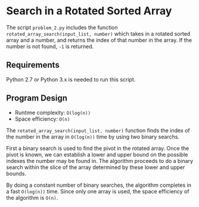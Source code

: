 # Search in a Rotated Sorted Array

The script `problem_2.py` includes the function `rotated_array_search(input_list, number)` which takes in a 
rotated sorted array and a number, and returns the index of that number in the array. If the number is not
found, `-1` is returned.

## Requirements

Python 2.7 or Python 3.x is needed to run this script.

## Program Design

- Runtime complexity: `O(log(n))`
- Space efficiency: `O(n)`

The `rotated_array_search(input_list, number)` function finds the index of the number 
in the array in `O(log(n))` time by using two binary searchs.

First a binary search is used to find the pivot in the rotated array. Once the pivot
is known, we can establish a lower and upper bound on the possible indexes the number
may be found in. The algorithm proceeds to do a binary search within the slice of the 
array determined by these lower and upper bounds. 

By doing a constant number of binary searches, the algorithm completes in a fast `O(log(n))`
time. Since only one array is used, the space efficiency of the algorithm is `O(n)`.
